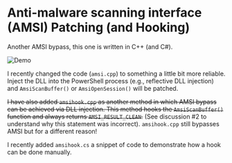 # Anti-malware scanning interface (AMSI) Patching (and Hooking)
Another AMSI bypass, this one is written in C++ (and C#).

![Demo](https://github.com/plackyhacker/amsi-bypass/raw/main/demo.gif)

I recently changed the code (`amsi.cpp`) to something a little bit more reliable. Inject the DLL into the PowerShell process (e.g., reflective DLL injection) and `AmsiScanBuffer()` or `AmsiOpenSession()` will be patched.

~~I have also added `amsihook.cpp` as another method in which AMSI bypass can be achieved via DLL injection. This method hooks the `AmsiScanBuffer()` function and always returns `AMSI_RESULT_CLEAN`.~~ (See discussion #2 to understand why this statement was incorrect). `amsihook.cpp` still bypasses AMSI but for a different reason!

I recently added `amsihook.cs` a snippet of code to demonstrate how a hook can be done manually.
